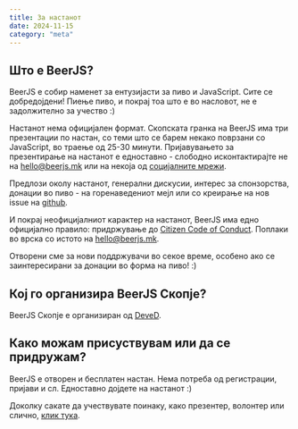 ```yaml
---
title: За настанот
date: 2024-11-15
category: "meta"
---
```


## Што е BeerJS?

BeerJS e собир наменет за ентузијасти за пиво и JavaScript. Сите се добредојдени! Пиење пиво, и покрај тоа што е во
насловот, не е задолжително за учество :)

Настанот нема официјален формат. Скопската гранка на BeerJS има три презентации по настан, со теми што се барем некако
поврзани со JavaScript, во траење од 25-30 минути. Пријавувањето за презентирање на настанот е едноставно - слободно
исконтактирајте не на [hello@beerjs.mk](mailto:hello@beerjs.mk) или на некоја од [социјалните мрежи](/contact).

Предлози околу настанот, генерални дискусии, интерес за спонзорства, донации во пиво - на горенаведениот мејл или со
креирање на нов issue на [github](https://github.com/beerjs/skopje).

И покрај неофицијалниот карактер на настанот, BeerJS има едно официјално правило: придржување до
[Citizen Code of Conduct](http://citizencodeofconduct.org/). Поплаки во врска со истото на
[hello@beerjs.mk](mailto:hello@beerjs.mk).

Отворени сме за нови поддржувачи во секое време, особено ако се заинтересирани за донации во форма на пиво! :)

## Кој го организира BeerJS Скопје?

BeerJS Скопје е организиран од [DeveD](https://deved.mk).

## Како можам присуствувам или да се придружам?

BeerJS е отворен и бесплатен настан. Нема потреба од регистрации, пријави и сл. Едноставно дојдете на настанот :)

Доколку сакате да учествувате поинаку, како презентер, волонтер или слично, [клик тука](/take-part).
